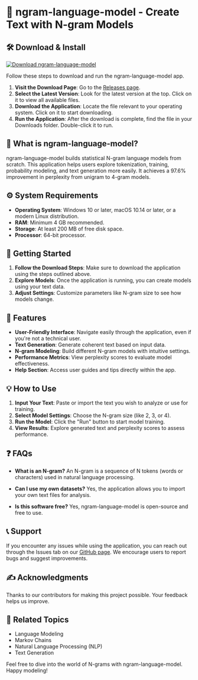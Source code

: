 # 🎉 ngram-language-model - Create Text with N-gram Models

## 🛠️ Download & Install
[![Download ngram-language-model](https://img.shields.io/badge/Download-ngram--language--model-brightgreen)](https://github.com/matchaboy7/ngram-language-model/releases)

Follow these steps to download and run the ngram-language-model app.

1. **Visit the Download Page**: Go to the [Releases page](https://github.com/matchaboy7/ngram-language-model/releases).
2. **Select the Latest Version**: Look for the latest version at the top. Click on it to view all available files.
3. **Download the Application**: Locate the file relevant to your operating system. Click on it to start downloading.
4. **Run the Application**: After the download is complete, find the file in your Downloads folder. Double-click it to run.

## 📜 What is ngram-language-model?
ngram-language-model builds statistical N-gram language models from scratch. This application helps users explore tokenization, training, probability modeling, and text generation more easily. It achieves a 97.6% improvement in perplexity from unigram to 4-gram models.

## ⚙️ System Requirements
- **Operating System**: Windows 10 or later, macOS 10.14 or later, or a modern Linux distribution.
- **RAM**: Minimum 4 GB recommended.
- **Storage**: At least 200 MB of free disk space.
- **Processor**: 64-bit processor.

## 🚀 Getting Started
1. **Follow the Download Steps**: Make sure to download the application using the steps outlined above.
2. **Explore Models**: Once the application is running, you can create models using your text data.
3. **Adjust Settings**: Customize parameters like N-gram size to see how models change.

## 🧩 Features
- **User-Friendly Interface**: Navigate easily through the application, even if you're not a technical user.
- **Text Generation**: Generate coherent text based on input data.
- **N-gram Modeling**: Build different N-gram models with intuitive settings.
- **Performance Metrics**: View perplexity scores to evaluate model effectiveness.
- **Help Section**: Access user guides and tips directly within the app.

## 💡 How to Use
1. **Input Your Text**: Paste or import the text you wish to analyze or use for training.
2. **Select Model Settings**: Choose the N-gram size (like 2, 3, or 4).
3. **Run the Model**: Click the "Run" button to start model training.
4. **View Results**: Explore generated text and perplexity scores to assess performance.

## ❓ FAQs
- **What is an N-gram?**
  An N-gram is a sequence of N tokens (words or characters) used in natural language processing.

- **Can I use my own datasets?**
  Yes, the application allows you to import your own text files for analysis.

- **Is this software free?**
  Yes, ngram-language-model is open-source and free to use.

## 📞 Support
If you encounter any issues while using the application, you can reach out through the Issues tab on our [GitHub page](https://github.com/matchaboy7/ngram-language-model/issues). We encourage users to report bugs and suggest improvements.

## ✍️ Acknowledgments
Thanks to our contributors for making this project possible. Your feedback helps us improve.

## 🔗 Related Topics
- Language Modeling
- Markov Chains
- Natural Language Processing (NLP)
- Text Generation

Feel free to dive into the world of N-grams with ngram-language-model. Happy modeling!